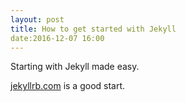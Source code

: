```yaml
---
layout: post
title: How to get started with Jekyll
date:2016-12-07 16:00
---
```


Starting with Jekyll made easy.

[jekyllrb.com](https://jekyllrb.com/docs/installation/) is a good start.

